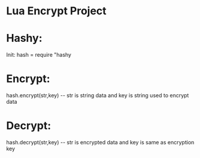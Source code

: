 # Lua Encrypt Project

# Hashy:
Init:
hash = require "hashy

# Encrypt:
  hash.encrypt(str,key)
  -- str is string data and key is string used to encrypt data
  
  
# Decrypt:
  hash.decrypt(str,key)
  -- str is encrypted data and key is same as encryption key
